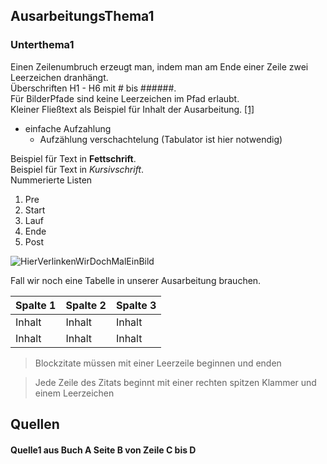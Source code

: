 ﻿## AusarbeitungsThema1 
  
### Unterthema1

Einen Zeilenumbruch erzeugt man, indem man am Ende einer Zeile zwei Leerzeichen dranhängt.  
Überschriften H1 - H6 mit # bis ######.  
Für BilderPfade sind keine Leerzeichen im Pfad erlaubt.  
Kleiner Fließtext als Beispiel für Inhalt der Ausarbeitung. [[1]](#quelle1)  
- einfache Aufzahlung
  - Aufzählung verschachtelung (Tabulator ist hier notwendig)
  

Beispiel für Text in **Fettschrift**.  
Beispiel für Text in *Kursivschrift*.  
Nummerierte Listen
1. Pre
2. Start
3. Lauf
4. Ende
5. Post
  
  

![HierVerlinkenWirDochMalEinBild](Bilder_Beispiel/bsp.jpg)


Fall wir noch eine Tabelle in unserer Ausarbeitung brauchen.  
  
Spalte 1 | Spalte 2 | Spalte 3
-------- | -------- | --------
Inhalt   | Inhalt   | Inhalt
Inhalt   | Inhalt   | Inhalt
  
  
> Blockzitate müssen mit einer Leerzeile beginnen und enden

> Jede Zeile des Zitats beginnt mit einer rechten spitzen Klammer und einem Leerzeichen  
  
  
  
  
## Quellen
#### Quelle1 aus Buch A Seite B von Zeile C bis D <a name="quelle1"></a>

